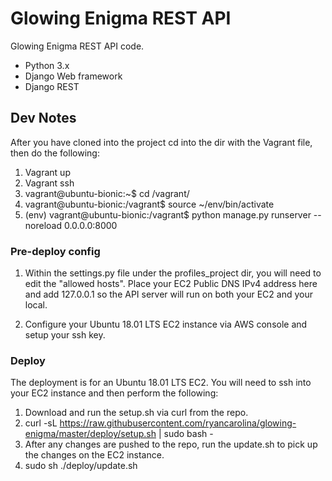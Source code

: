 # Glowing Enigma REST API

Glowing Enigma REST API code.
- Python 3.x
- Django Web framework
- Django REST

## Dev Notes
After you have cloned into the project cd into the dir with the Vagrant file, then do the following:

1. Vagrant up
2. Vagrant ssh
3. vagrant@ubuntu-bionic:~$ cd /vagrant/
4. vagrant@ubuntu-bionic:/vagrant$ source ~/env/bin/activate
5. (env) vagrant@ubuntu-bionic:/vagrant$ python manage.py runserver --noreload 0.0.0.0:8000

### Pre-deploy config

1. Within the settings.py file under the profiles_project dir, you will need to edit the "allowed hosts". Place your EC2 Public DNS IPv4 address here and add 127.0.0.1 so the API server will run on both your EC2 and your local.

2. Configure your Ubuntu 18.01 LTS EC2 instance via AWS console and setup your ssh key.

### Deploy
The deployment is for an Ubuntu 18.01 LTS EC2. You will need to ssh into your EC2 instance and then perform the following:

1. Download and run the setup.sh via curl from the repo.
2. curl -sL https://raw.githubusercontent.com/ryancarolina/glowing-enigma/master/deploy/setup.sh | sudo bash -
3. After any changes are pushed to the repo, run the update.sh to pick up the changes on the EC2 instance.
4. sudo sh ./deploy/update.sh
